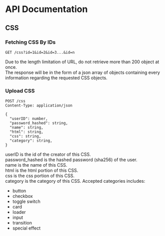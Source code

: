 # API Documentation
## CSS
### Fetching CSS By IDs
```http request
GET /css?id=1&id=2&id=3...&id=n
```
Due to the length limitation of URL, do not retrieve more than 200 object at once.  
The response will be in the form of a json array of objects containing every information regarding the requested CSS objects.  
### Upload CSS
```http request
POST /css
Content-Type: application/json

{
  "userID": number,
  "password_hashed": string,
  "name": string,
  "html": string,
  "css": string,
  "category": string,
}
```
userID is the id of the creator of this CSS.  
password_hashed is the hashed password (sha256) of the user.  
name is the name of this CSS.  
html is the html portion of this CSS.  
css is the css portion of this CSS.  
category is the category of this CSS. Accepted categories includes:
- button
- checkbox
- toggle switch
- card
- loader
- input
- transition
- special effect
  
